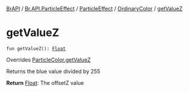 [BrAPI](../../../index.md) / [Br.API.ParticleEffect](../../index.md) / [ParticleEffect](../index.md) / [OrdinaryColor](index.md) / [getValueZ](./get-value-z.md)

# getValueZ

`fun getValueZ(): `[`Float`](https://kotlinlang.org/api/latest/jvm/stdlib/kotlin/-float/index.html)

Overrides [ParticleColor.getValueZ](../-particle-color/get-value-z.md)

Returns the blue value divided by 255

**Return**
[Float](https://kotlinlang.org/api/latest/jvm/stdlib/kotlin/-float/index.html): The offsetZ value

